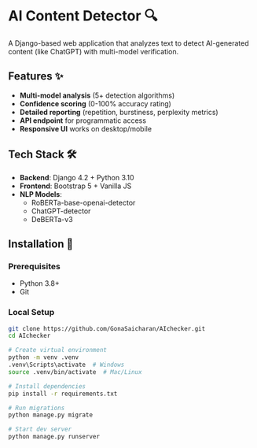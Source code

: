 # AI Content Detector 🔍

A Django-based web application that analyzes text to detect AI-generated content (like ChatGPT) with multi-model verification.

## Features ✨
- **Multi-model analysis** (5+ detection algorithms)
- **Confidence scoring** (0-100% accuracy rating)
- **Detailed reporting** (repetition, burstiness, perplexity metrics)
- **API endpoint** for programmatic access
- **Responsive UI** works on desktop/mobile

## Tech Stack 🛠️
- **Backend**: Django 4.2 + Python 3.10
- **Frontend**: Bootstrap 5 + Vanilla JS
- **NLP Models**: 
  - RoBERTa-base-openai-detector
  - ChatGPT-detector
  - DeBERTa-v3

## Installation 🚀

### Prerequisites
- Python 3.8+
- Git

### Local Setup
```bash
git clone https://github.com/GonaSaicharan/AIchecker.git
cd AIchecker

# Create virtual environment
python -m venv .venv
.venv\Scripts\activate  # Windows
source .venv/bin/activate  # Mac/Linux

# Install dependencies
pip install -r requirements.txt

# Run migrations
python manage.py migrate

# Start dev server
python manage.py runserver
